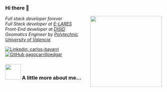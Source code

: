 ### Hi there 👋

<img align='right' src="https://avatars2.githubusercontent.com/u/31616221?s=400&v=4" width="230">

<p>
  <em>
    Full stack developer forever
    </br>
    Full Stack developer at <a href="https:/e-lares.com">E-LARES</a>
    </br>
    Front-End developer at <a href="https://www.disid.com/">DISID</a>
    </br>
    Geomatics Engineer by <a href="http://www.upv.es/">Polytechnic University of Valencia</a>
  </em>
</p>


[![Linkedin: carlos-bayarri](https://img.shields.io/badge/carlos-bayarri-blue?style=flat-square&logo=Linkedin&logoColor=white&link=https://www.linkedin.com/in/carlos-bayarri/)](https://www.linkedin.com/in/carlos-bayarri/)
[![GitHub gagocarrilloedgar](https://img.shields.io/github/followers/gagocarrilloedgar?label=follow&style=social)](https://github.com/gagocarrilloedgar)


### <img src="https://media.giphy.com/media/VgCDAzcKvsR6OM0uWg/giphy.gif" width="50"> A little more about me...  
